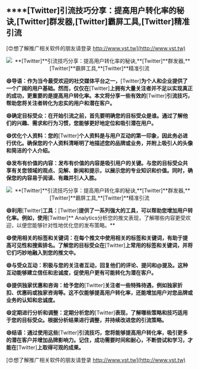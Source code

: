 ## ****[Twitter]**引流技巧分享：提高用户转化率的秘诀,**[Twitter]**群发器,**[Twitter]**霸屏工具,**[Twitter]**精准引流**

[😍想了解推广相关软件的朋友请登录 http://www.vst.tw](http://www.vst.tw)

 <center><img src="https://vst.tw/MP4/tuiguang/png/1.png" alt="**[Twitter]**引流技巧分享：提高用户转化率的秘诀,**[Twitter]**群发器,**[Twitter]**霸屏工具,**[Twitter]**精准引流"></center>

**😄导语：作为当今最受欢迎的社交媒体平台之一，**[Twitter]**为个人和企业提供了一个广阔的用户基础。然而，仅仅在**[Twitter]**上拥有大量关注者并不足以实现真正的成功，更重要的是提高用户转化率。本文将分享一些有效的**[Twitter]**引流技巧，帮助您将关注者转化为忠实的用户和潜在客户。**

**😄确定目标受众：在开始引流之前，首先要明确您的目标受众是谁。通过了解他们的兴趣、需求和行为习惯，您能够更好地定位和吸引潜在用户。**

**😄优化个人资料：您的**[Twitter]**个人资料是与用户互动的第一印象，因此务必进行优化。确保您的个人资料清晰明了地描述您的品牌或业务，并附上吸引人的头像和简洁的个人介绍。**

**😄发布有价值的内容：发布有价值的内容是吸引用户的关键。与您的目标受众共享有关您领域的观点、见解、新闻和提示，以展示您的专业知识和价值。同时，确保您的内容易于阅读、有趣并引人入胜。**

 <center><img src="https://vst.tw/MP4/tuiguang/png/5.png" alt="**[Twitter]**引流技巧分享：提高用户转化率的秘诀,**[Twitter]**群发器,**[Twitter]**霸屏工具,**[Twitter]**精准引流"></center>

**😄利用**[Twitter]**工具：**[Twitter]**提供了一系列强大的工具，可以帮助您增加用户转化率。例如，使用**[Twitter]** Analytics分析您的推文表现，了解哪些内容更受欢迎，以便您能够针对性地优化您的发布策略。**

**😄使用相关的标签和关键词：在每个推文中使用相关的标签和关键词，有助于提高可见性和搜索排名。了解您的目标受众在**[Twitter]**上常用的标签和关键词，并将它们巧妙地融入到您的推文中。**

**😄与受众互动：积极与您的关注者互动，回复他们的评论、提问和@提及。这种互动能够建立信任和忠诚度，促使用户更有可能转化为潜在客户。**

**😄提供独家优惠和咨询：给予您的**[Twitter]**关注者一些特殊待遇，例如独家折扣、优惠码或独家咨询等。这不仅能够提高用户转化率，还能增加用户对您品牌或业务的认知和忠诚度。**

**😄定期进行分析和调整：定期分析您的**[Twitter]**表现，了解哪些策略和技巧适用于您的目标受众。根据分析结果进行调整，并持续改进您的引流策略。**

**😄结语：通过使用这些**[Twitter]**引流技巧，您将能够提高用户转化率，吸引更多的潜在客户并增加品牌影响力。记住，成功需要时间和耐心，不断尝试和学习，才能在**[Twitter]**上取得可观的成果。**

[😍想了解推广相关软件的朋友请登录 http://www.vst.tw](http://www.vst.tw)



